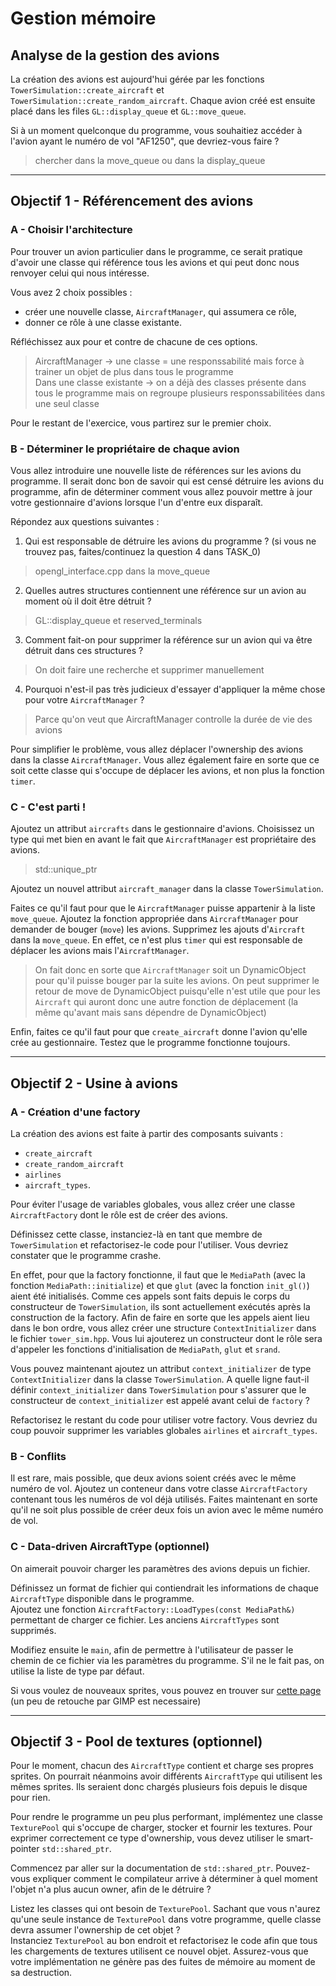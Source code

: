# Gestion mémoire

## Analyse de la gestion des avions

La création des avions est aujourd'hui gérée par les fonctions `TowerSimulation::create_aircraft` et `TowerSimulation::create_random_aircraft`.
Chaque avion créé est ensuite placé dans les files `GL::display_queue` et `GL::move_queue`.

Si à un moment quelconque du programme, vous souhaitiez accéder à l'avion ayant le numéro de vol "AF1250", que devriez-vous faire ?
> chercher dans la move_queue ou dans la display_queue

---

## Objectif 1 - Référencement des avions

### A - Choisir l'architecture

Pour trouver un avion particulier dans le programme, ce serait pratique d'avoir une classe qui référence tous les avions et qui peut donc nous renvoyer celui qui nous intéresse.

Vous avez 2 choix possibles :
- créer une nouvelle classe, `AircraftManager`, qui assumera ce rôle,
- donner ce rôle à une classe existante.

Réfléchissez aux pour et contre de chacune de ces options.
> AircraftManager -> une classe = une responssabilité mais force à trainer un objet de plus dans tous le programme  
> Dans une classe existante -> on a déjà des classes présente dans tous le programme mais on regroupe plusieurs responssabilitées dans une seul classe

Pour le restant de l'exercice, vous partirez sur le premier choix.

### B - Déterminer le propriétaire de chaque avion

Vous allez introduire une nouvelle liste de références sur les avions du programme.
Il serait donc bon de savoir qui est censé détruire les avions du programme, afin de déterminer comment vous allez pouvoir mettre à jour votre gestionnaire d'avions lorsque l'un d'entre eux disparaît.

Répondez aux questions suivantes :
1. Qui est responsable de détruire les avions du programme ? (si vous ne trouvez pas, faites/continuez la question 4 dans TASK_0)
> opengl_interface.cpp dans la move_queue

2. Quelles autres structures contiennent une référence sur un avion au moment où il doit être détruit ?
> GL::display_queue et reserved_terminals

3. Comment fait-on pour supprimer la référence sur un avion qui va être détruit dans ces structures ?
> On doit faire une recherche et supprimer manuellement

4. Pourquoi n'est-il pas très judicieux d'essayer d'appliquer la même chose pour votre `AircraftManager` ?
> Parce qu'on veut que AircraftManager controlle la durée de vie des avions

Pour simplifier le problème, vous allez déplacer l'ownership des avions dans la classe `AircraftManager`.
Vous allez également faire en sorte que ce soit cette classe qui s'occupe de déplacer les avions, et non plus la fonction `timer`.

### C - C'est parti !

Ajoutez un attribut `aircrafts` dans le gestionnaire d'avions.
Choisissez un type qui met bien en avant le fait que `AircraftManager` est propriétaire des avions.
> std::unique_ptr<Aircraft> 

Ajoutez un nouvel attribut `aircraft_manager` dans la classe `TowerSimulation`.

Faites ce qu'il faut pour que le `AircraftManager` puisse appartenir à la liste `move_queue`.
Ajoutez la fonction appropriée dans `AircraftManager` pour demander de bouger (`move`) les avions.
Supprimez les ajouts d'`Aircraft` dans la `move_queue`. En effet, ce n'est plus `timer` qui est responsable de déplacer les avions mais l'`AircraftManager`.

> On fait donc en sorte que `AircraftManager` soit un DynamicObject pour qu'il puisse bouger par la suite les avions.
> On peut supprimer le retour de move de DynamicObject puisqu'elle n'est utile que pour les `Aircraft`
> qui auront donc une autre fonction de déplacement (la même qu'avant mais sans dépendre de DynamicObject)

Enfin, faites ce qu'il faut pour que `create_aircraft` donne l'avion qu'elle crée au gestionnaire.
Testez que le programme fonctionne toujours.

---

## Objectif 2 - Usine à avions

### A - Création d'une factory

La création des avions est faite à partir des composants suivants :
- `create_aircraft`
- `create_random_aircraft`
- `airlines`
- `aircraft_types`.

Pour éviter l'usage de variables globales, vous allez créer une classe `AircraftFactory` dont le rôle est de créer des avions.

Définissez cette classe, instanciez-là en tant que membre de `TowerSimulation` et refactorisez-le code pour l'utiliser.
Vous devriez constater que le programme crashe.

En effet, pour que la factory fonctionne, il faut que le `MediaPath` (avec la fonction `MediaPath::initialize`) et que `glut` (avec la fonction `init_gl()`) aient été initialisés.
Comme ces appels sont faits depuis le corps du constructeur de `TowerSimulation`, ils sont actuellement exécutés après la construction de la factory.
Afin de faire en sorte que les appels aient lieu dans le bon ordre, vous allez créer une structure `ContextInitializer` dans le fichier `tower_sim.hpp`.
Vous lui ajouterez un constructeur dont le rôle sera d'appeler les fonctions d'initialisation de `MediaPath`, `glut` et `srand`.

Vous pouvez maintenant ajoutez un attribut `context_initializer` de type `ContextInitializer` dans la classe `TowerSimulation`.
A quelle ligne faut-il définir `context_initializer` dans `TowerSimulation` pour s'assurer que le constructeur de `context_initializer` est appelé avant celui de `factory` ?

Refactorisez le restant du code pour utiliser votre factory.
Vous devriez du coup pouvoir supprimer les variables globales `airlines` et `aircraft_types`.

### B - Conflits

Il est rare, mais possible, que deux avions soient créés avec le même numéro de vol.
Ajoutez un conteneur dans votre classe `AircraftFactory` contenant tous les numéros de vol déjà utilisés.
Faites maintenant en sorte qu'il ne soit plus possible de créer deux fois un avion avec le même numéro de vol.

### C - Data-driven AircraftType (optionnel)

On aimerait pouvoir charger les paramètres des avions depuis un fichier.

Définissez un format de fichier qui contiendrait les informations de chaque `AircraftType` disponible dans le programme.\
Ajoutez une fonction `AircraftFactory::LoadTypes(const MediaPath&)` permettant de charger ce fichier.
Les anciens `AircraftTypes` sont supprimés.

Modifiez ensuite le `main`, afin de permettre à l'utilisateur de passer le chemin de ce fichier via les paramètres du programme.
S'il ne le fait pas, on utilise la liste de type par défaut.

Si vous voulez de nouveaux sprites, vous pouvez en trouver sur [cette page](http://www.as-st.com/ttd/planes/planes.html)
(un peu de retouche par GIMP est necessaire)

---

## Objectif 3 - Pool de textures (optionnel)

Pour le moment, chacun des `AircraftType` contient et charge ses propres sprites.
On pourrait néanmoins avoir différents `AircraftType` qui utilisent les mêmes sprites.
Ils seraient donc chargés plusieurs fois depuis le disque pour rien.

Pour rendre le programme un peu plus performant, implémentez une classe `TexturePool` qui s'occupe de charger, stocker et fournir les textures.
Pour exprimer correctement ce type d'ownership, vous devez utiliser le smart-pointer `std::shared_ptr`.

Commencez par aller sur la documentation de `std::shared_ptr`.
Pouvez-vous expliquer comment le compilateur arrive à déterminer à quel moment l'objet n'a plus aucun owner, afin de le détruire ?

Listez les classes qui ont besoin de `TexturePool`.
Sachant que vous n'aurez qu'une seule instance de `TexturePool` dans votre programme, quelle classe devra assumer l'ownership de cet objet ?\
Instanciez `TexturePool` au bon endroit et refactorisez le code afin que tous les chargements de textures utilisent ce nouvel objet.
Assurez-vous que votre implémentation ne génère pas des fuites de mémoire au moment de sa destruction.
